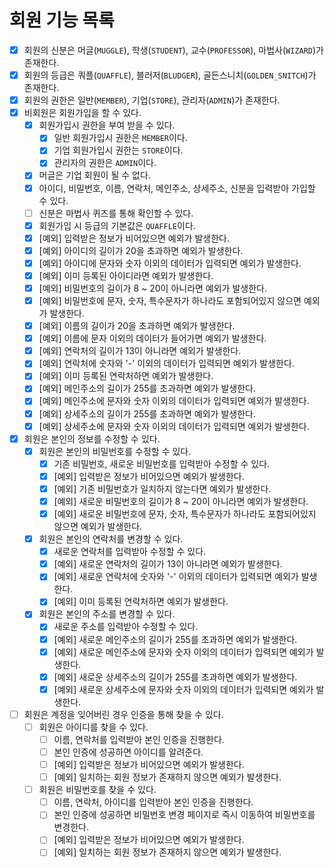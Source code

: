 # 회원 기능 목록
 
* [x] 회원의 신분은 머글(`MUGGLE`), 학생(`STUDENT`), 교수(`PROFESSOR`), 마법사(`WIZARD`)가 존재한다.
* [x] 회원의 등급은 쿼플(`QUAFFLE`), 블러저(`BLUDGER`), 골든스니치(`GOLDEN_SNITCH`)가 존재한다.
* [x] 회원의 권한은 일반(`MEMBER`), 기업(`STORE`), 관리자(`ADMIN`)가 존재한다.
* [x] 비회원은 회원가입을 할 수 있다.
    * [x] 회원가입시 권한을 부여 받을 수 있다.
        * [x] 일반 회원가입시 권한은 `MEMBER`이다.
        * [x] 기업 회원가입시 권한는 `STORE`이다.
        * [x] 관리자의 권한은 `ADMIN`이다.
    * [x] 머글은 기업 회원이 될 수 없다.
    * [x] 아이디, 비밀번호, 이름, 연락처, 메인주소, 상세주소, 신분을 입력받아 가입할 수 있다.
    * [ ] 신분은 마법사 퀴즈를 통해 확인할 수 있다.
    * [x] 회원가입 시 등급의 기본값은 `QUAFFLE`이다.
    * [x] [예외] 입력받은 정보가 비어있으면 예외가 발생한다.
    * [x] [예외] 아이디의 길이가 20을 초과하면 예외가 발생한다.
    * [x] [예외] 아이디에 문자와 숫자 이외의 데이터가 입력되면 예외가 발생한다.
    * [x] [예외] 이미 등록된 아이디라면 예외가 발생한다.
    * [x] [예외] 비밀번호의 길이가 8 ~ 20이 아니라면 예외가 발생한다.
    * [x] [예외] 비밀번호에 문자, 숫자, 특수문자가 하나라도 포함되어있지 않으면 예외가 발생한다.
    * [x] [예외] 이름의 길이가 20을 초과하면 예외가 발생한다.
    * [x] [예외] 이름에 문자 이외의 데이터가 들어가면 예외가 발생한다.
    * [x] [예외] 연락처의 길이가 13이 아니라면 예외가 발생한다.
    * [x] [예외] 연락처에 숫자와 '-' 이외의 데이터가 입력되면 예외가 발생한다.
    * [x] [예외] 이미 등록된 연락처하면 예외가 발생한다.
    * [x] [예외] 메인주소의 길이가 255를 초과하면 예외가 발생한다.
    * [x] [예외] 메인주소에 문자와 숫자 이외의 데이터가 입력되면 예외가 발생한다.
    * [x] [예외] 상세주소의 길이가 255를 초과하면 예외가 발생한다.
    * [x] [예외] 상세주소에 문자와 숫자 이외의 데이터가 입력되면 예외가 발생한다.
* [x] 회원은 본인의 정보를 수정할 수 있다.
  * [x] 회원은 본인의 비밀번호를 수정할 수 있다.
    * [x] 기존 비밀번호, 새로운 비밀번호를 입력받아 수정할 수 있다.
    * [x] [예외] 입력받은 정보가 비어있으면 예외가 발생한다.
    * [x] [예외] 기존 비밀번호가 일치하지 않는다면 예외가 발생한다.
    * [x] [예외] 새로운 비밀번호의 길이가 8 ~ 20이 아니라면 예외가 발생한다.
    * [x] [예외] 새로운 비밀번호에 문자, 숫자, 특수문자가 하나라도 포함되어있지 않으면 예외가 발생한다.
  * [x] 회원은 본인의 연락처를 변경할 수 있다.
    * [x] 새로운 연락처를 입력받아 수정할 수 있다.
    * [x] [예외] 새로운 연락처의 길이가 13이 아니라면 예외가 발생한다.
    * [x] [예외] 새로운 연락처에 숫자와 '-' 이외의 데이터가 입력되면 예외가 발생한다.
    * [x] [예외] 이미 등록된 연락처하면 예외가 발생한다.
  * [x] 회원은 본인의 주소를 변경할 수 있다.
    * [x] 새로운 주소를 입력받아 수정할 수 있다.
    * [x] [예외] 새로운 메인주소의 길이가 255를 초과하면 예외가 발생한다.
    * [x] [예외] 새로운 메인주소에 문자와 숫자 이외의 데이터가 입력되면 예외가 발생한다.
    * [x] [예외] 새로운 상세주소의 길이가 255를 초과하면 예외가 발생한다.
    * [x] [예외] 새로운 상세주소에 문자와 숫자 이외의 데이터가 입력되면 예외가 발생한다.
* [ ] 회원은 계정을 잊어버린 경우 인증을 통해 찾을 수 있다.
  * [ ] 회원은 아이디를 찾을 수 있다. 
    * [ ] 이름, 연락처를 입력받아 본인 인증을 진행한다.
    * [ ] 본인 인증에 성공하면 아이디를 알려준다.
    * [ ] [예외] 입력받은 정보가 비어있으면 예외가 발생한다.
    * [ ] [예외] 일치하는 회원 정보가 존재하지 않으면 예외가 발생한다.
  * [ ] 회원은 비밀번호를 찾을 수 있다.
    * [ ] 이름, 연락처, 아이디를 입력받아 본인 인증을 진행한다.
    * [ ] 본인 인증에 성공하면 비밀번호 변경 페이지로 즉시 이동하여 비밀번호를 변경한다.
    * [ ] [예외] 입력받은 정보가 비어있으면 예외가 발생한다.
    * [ ] [예외] 일치하는 회원 정보가 존재하지 않으면 예외가 발생한다.